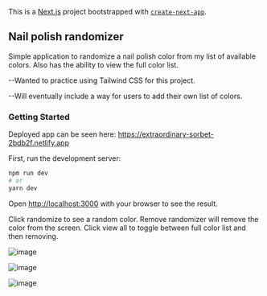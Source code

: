This is a [Next.js](https://nextjs.org/) project bootstrapped with [`create-next-app`](https://github.com/vercel/next.js/tree/canary/packages/create-next-app).
## Nail polish randomizer

Simple application to randomize a nail polish color from my list of available colors.  Also has the ability to view the full color list.

--Wanted to practice using Tailwind CSS for this project.

--Will eventually include a way for users to add their own list of colors.

### Getting Started

Deployed app can be seen here:  https://extraordinary-sorbet-2bdb2f.netlify.app



First, run the development server:

```bash
npm run dev
# or
yarn dev
```

Open [http://localhost:3000](http://localhost:3000) with your browser to see the result.

Click randomize to see a random color.  Remove randomizer will remove the color from the screen.  Click view all to toggle between full color list and then removing.

![image](https://user-images.githubusercontent.com/73319716/234095110-4787db97-1e18-49b2-9ba8-2830dd421048.png)

![image](https://user-images.githubusercontent.com/73319716/234095211-37ce73fa-30fa-438e-926f-c466e23dab23.png)


![image](https://user-images.githubusercontent.com/73319716/234095273-69681560-fd34-4a79-9f73-a11fe1267388.png)
